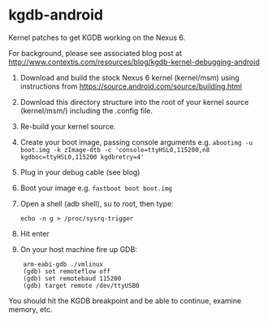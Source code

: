 # kgdb-android

Kernel patches to get KGDB working on the Nexus 6.

For background, please see associated blog post at http://www.contextis.com/resources/blog/kgdb-kernel-debugging-android

1. Download and build the stock Nexus 6 kernel (kernel/msm) using instructions from https://source.android.com/source/building.html
2. Download this directory structure into the root of your kernel source (kernel/msm/) including the .config file.
3. Re-build your kernel source.
4. Create your boot image, passing console arguments e.g. ```abootimg -u boot.img -k zImage-dtb -c 'console=ttyHSL0,115200,n8 kgdboc=ttyHSL0,115200 kgdbretry=4'```
5. Plug in your debug cable (see blog)
6. Boot your image e.g. ```fastboot boot boot.img```
7. Open a shell (adb shell), su to root, then type:


    ```echo -n g > /proc/sysrq-trigger```


8. Hit enter
9. On your host machine fire up GDB:

```
    arm-eabi-gdb ./vmlinux
    (gdb) set remoteflow off
    (gdb) set remotebaud 115200
    (gdb) target remote /dev/ttyUSB0
```

You should hit the KGDB breakpoint and be able to continue, examine memory, etc.
